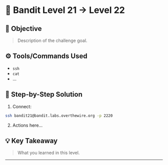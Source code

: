 # 🔐 Bandit Level 21 → Level 22

## 🎯 Objective
> Description of the challenge goal.

## ⚙️ Tools/Commands Used
- `ssh`
- `cat`
- ...

## 🧠 Step-by-Step Solution

1. Connect:
```bash
ssh bandit21@bandit.labs.overthewire.org -p 2220
```

2. Actions here...

## 💡 Key Takeaway
> What you learned in this level.

---
